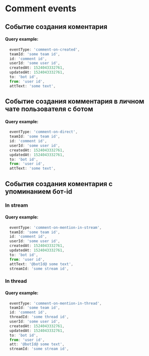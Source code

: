 # Comment events

## Событие создания коментария

#### Query example:
```js
  eventType: 'comment-on-created',
  teamId: 'some team id',
  id: 'comment id',
  userId: 'some user id',
  createdAt: 1524043332761,
  updatedAt: 1524043332761,
  to: 'bot id',
  from: 'user id',
  attText: 'some text',
```

## Событие создания комментария в личном чате пользователя с ботом

#### Query example:
```js
  eventType: 'comment-on-direct',
  teamId: 'some team id',
  id: 'comment id',
  userId: 'some user id',
  createdAt: 1524043332761,
  updatedAt: 1524043332761,
  to: 'bot id',
  from: 'user id',
  attText: 'some text',
```

## События создания коментария с упоминанием бот-id

### In stream

#### Query example:
```js
  eventType: 'comment-on-mention-in-stream',
  teamId: 'some team id',
  id: 'comment id',
  userId: 'some user id',
  createdAt: 1524043332761,
  updatedAt: 1524043332761,
  to: 'bot id',
  from: 'user id',
  attText: '@botId@ some text',
  streamId: 'some stream id',
```

### In thread

#### Query example:
```js
  eventType: 'comment-on-mention-in-thread',
  teamId: 'some team id',
  id: 'comment id',
  threadId: 'some thread id',
  userId: 'some user id',
  createdAt: 1524043332761,
  updatedAt: 1524043332761,
  to: 'bot id',
  from: 'user id',
  att: '@botId@ some text',
  streamId: 'some stream id',
```
